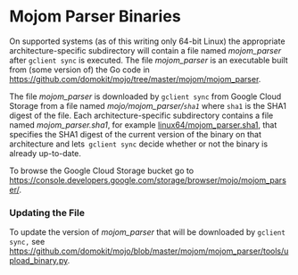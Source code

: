 # Mojom Parser Binaries

On supported systems
(as of this writing only 64-bit Linux)
the appropriate architecture-specific subdirectory will contain a file named
_mojom_parser_ after `gclient sync` is executed. The file _mojom_parser_
is an executable built from (some version of) the Go code in
https://github.com/domokit/mojo/tree/master/mojom/mojom_parser.

The file _mojom_parser_ is downloaded by `gclient sync` from Google Cloud
Storage from a file named _mojo/mojom_parser/`sha1`_ where `sha1` is the SHA1
digest of the file. Each architecture-specific subdirectory contains a
file named _mojom_parser.sha1_, for example
[linux64/mojom_parser.sha1](/mojom/mojom_parser/bin/linux64/mojom_parser.sha1),
that specifies the SHA1 digest of the current version of the binary on that
architecture and lets` gclient sync`
decide whether or not the binary is already up-to-date.

To browse the Google Cloud Storage bucket go to
https://console.developers.google.com/storage/browser/mojo/mojom_parser/.

### Updating the File
To update the version of _mojom_parser_ that will be downloaded by
`gclient sync,` see
https://github.com/domokit/mojo/blob/master/mojom/mojom_parser/tools/upload_binary.py.